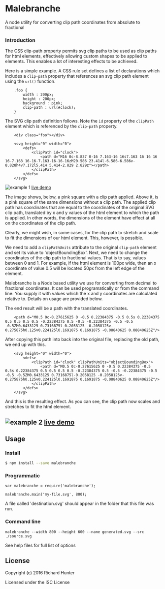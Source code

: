 # Malebranche

A node utility for converting clip path coordinates from absolute to fractional

### Introduction
The CSS clip-path property permits svg clip paths to be used as clip paths for html elements,
effectively allowing custom shapes to be applied to elements. 
This enables a lot of interesting effects to be achieved.

Here is a simple example. A CSS rule set defines a list of declarations which includes a `clip-path` property that references  an svg clip path element using the `url()` function.

```
    .foo {
        width : 200px;
        height : 200px;
        background : pink;
        clip-path : url(#clock);
    }
```
The SVG clip path definition follows. Note the `id` property of the `clipPath` element which is referenced by the `clip-path` property.

```
    <div class="foo"></div>

    <svg height="0" width="0">
        <defs>
            <clipPath id="clock">
                <path d="M16 0c-8.837 0-16 7.163-16 16s7.163 16 16 16 16-7.163 16-16-7.163-16-16-16zM20.586 23.414l-6.586-6.586v-8.828h4v7.172l5.414 5.414-2.829 2.829z"></path>
            </clipPath>
        </defs>
    </svg>
```

![example 1](https://richardinho.github.io/malebranche-tests/test2/images/example-1.png)
[live demo](https://richardinho.github.io/malebranche-tests/test2/)

The image shows, below, a pink square with a clip path applied. Above it, is a pink square of the same dimensions without a clip path. The applied clip path has coordinates that are equal to the coordinates of the original SVG clip path, translated by x and y values of the html element to which the path is applied. In other words, the dimensions of the element have effect at all on the coordinates of the clip path.

Clearly, we might wish, in some cases, for the clip path to stretch and scale to fit the dimensions of our html element. This, however, is possible.

We need to add a `clipPathUnits` attribute to the original `clip-path` element and set its value to 'objectBoundingBox'. Next, we need to change the coordinates of the clip path to fractional values. That is to say, values between 0 and 1. For example, if the html element is 100px wide, then an x coordinate of value 0.5 will be located 50px from the left edge of the element.

Malebranche is a Node based utility we use for converting from decimal to fractional coordinates. It can be used programatically or from the command line. You supply it with values which the x and y coordinates are calculated relative to. Details on usage are provided below.

The end result will be a path with the translated coordinates.

```
    <path d="M0.5 0c-0.27615625 0 -0.5 0.22384375 -0.5 0.5s 0.22384375 0.5 0.5 0.5 0.5 -0.22384375 0.5 -0.5 -0.22384375 -0.5 -0.5 -0.5ZM0.6433125 0.7316875l-0.2058125 -0.2058125v-0.275875h0.125v0.224125l0.1691875 0.1691875 -0.08840625 0.08840625Z"/>

```

After copying this path into back into the original file, replacing the old path, we end up with this.


```
    <svg height="0" width="0">
        <defs>
            <clipPath id="clock" clipPathUnits="objectBoundingBox">
                <path d="M0.5 0c-0.27615625 0 -0.5 0.22384375 -0.5 0.5s 0.22384375 0.5 0.5 0.5 0.5 -0.22384375 0.5 -0.5 -0.22384375 -0.5 -0.5 -0.5ZM0.6433125 0.7316875l-0.2058125 -0.2058125v-0.275875h0.125v0.224125l0.1691875 0.1691875 -0.08840625 0.08840625Z"/>
            </clipPath>
        </defs>
    </svg>

```
And this is the resulting effect. As you can see, the clip path now scales and stretches to fit the html element.

![example 2](https://richardinho.github.io/malebranche-tests/test2/images/example-2.png)
[live demo](https://richardinho.github.io/malebranche-tests/test2/index2.html)
---


##  Usage

### Install

```sh
$ npm install --save malebranche
```
### Programmatic

```
var malebranche = require('malebranche');

malebranche.main('my-file.svg', 800);
```
A file called 'destination.svg' should appear in the folder that this file was run.

###  Command line
```
malebranche --width 800 --height 600 --name generated.svg --src ./source.svg
```
See help files for full list of options

## License

Copyright (c) 2016 Richard Hunter

Licensed under the ISC License
